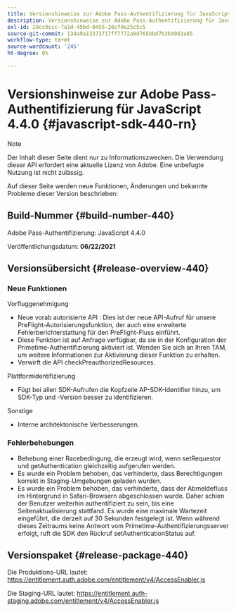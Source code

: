 ```yaml
---
title: Versionshinweise zur Adobe Pass-Authentifizierung für JavaScript 4.4.0
description: Versionshinweise zur Adobe Pass-Authentifizierung für JavaScript 4.4.0
exl-id: 28cc0ccc-7a1d-45bd-8455-26cfde25c5c5
source-git-commit: 134a9a13373717ff7772a9d765bbd7b3b4943a85
workflow-type: tm+mt
source-wordcount: '245'
ht-degree: 0%

---
```


# Versionshinweise zur Adobe Pass-Authentifizierung für JavaScript 4.4.0 {#javascript-sdk-440-rn}

>[!NOTE]
>
>Der Inhalt dieser Seite dient nur zu Informationszwecken. Die Verwendung dieser API erfordert eine aktuelle Lizenz von Adobe. Eine unbefugte Nutzung ist nicht zulässig.

Auf dieser Seite werden neue Funktionen, Änderungen und bekannte Probleme dieser Version beschrieben:

## Build-Nummer {#build-number-440}

Adobe Pass-Authentifizierung: JavaScript 4.4.0

Veröffentlichungsdatum: **06/22/2021**

## Versionsübersicht {#release-overview-440}

### Neue Funktionen

Vorfluggenehmigung

* Neue vorab autorisierte API : Dies ist der neue API-Aufruf für unsere PreFlight-Autorisierungsfunktion, der auch eine erweiterte Fehlerberichterstattung für den PreFlight-Fluss einführt.
* Diese Funktion ist auf Anfrage verfügbar, da sie in der Konfiguration der Primetime-Authentifizierung aktiviert ist. Wenden Sie sich an Ihren TAM, um weitere Informationen zur Aktivierung dieser Funktion zu erhalten.
* Verwirft die API checkPreauthorizedResources.

Plattformidentifizierung

* Fügt bei allen SDK-Aufrufen die Kopfzeile AP-SDK-Identifier hinzu, um SDK-Typ und -Version besser zu identifizieren.

Sonstige

* Interne architektonische Verbesserungen.

### Fehlerbehebungen

* Behebung einer Racebedingung, die erzeugt wird, wenn setRequestor und getAuthentication gleichzeitig aufgerufen werden.
* Es wurde ein Problem behoben, das verhinderte, dass Berechtigungen korrekt in Staging-Umgebungen geladen wurden.
* Es wurde ein Problem behoben, das verhinderte, dass der Abmeldefluss im Hintergrund in Safari-Browsern abgeschlossen wurde. Daher schien der Benutzer weiterhin authentifiziert zu sein, bis eine Seitenaktualisierung stattfand. Es wurde eine maximale Wartezeit eingeführt, die derzeit auf 30 Sekunden festgelegt ist. Wenn während dieses Zeitraums keine Antwort vom Primetime-Authentifizierungsserver erfolgt, ruft die SDK den Rückruf setAuthenticationStatus auf.

## Versionspaket {#release-package-440}

Die Produktions-URL lautet: https://entitlement.auth.adobe.com/entitlement/v4/AccessEnabler.js

Die Staging-URL lautet: https://entitlement.auth-staging.adobe.com/entitlement/v4/AccessEnabler.js
